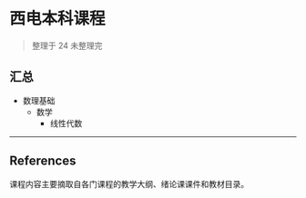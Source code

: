 # 西电本科课程

> 整理于 24 未整理完

## 汇总

- 数理基础
    - 数学
        - 线性代数
        

---

## References

课程内容主要摘取自各门课程的教学大纲、绪论课课件和教材目录。
